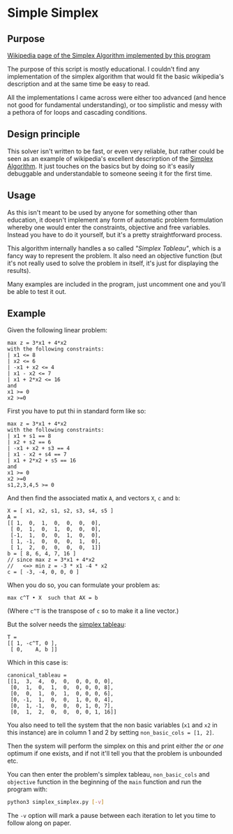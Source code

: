 # Simple Simplex
## Purpose

[Wikipedia page of the Simplex Algorithm implemented by this program](https://www.wikiwand.com/en/Simplex_algorithm)

The purpose of this script is mostly educational. I couldn't find any implementation of the simplex algorithm that would fit the basic wikipedia's description and at the same time be easy to read.

All the implementations I came across were either too advanced (and hence not good for fundamental understanding), or too simplistic and messy with a pethora of for loops and cascading conditions.

## Design principle
This solver isn't written to be fast, or even very reliable, but rather could be seen as an example of wikipedia's excellent descrirption of the [Simplex Algorithm](https://www.wikiwand.com/en/Simplex_algorithm#/Algorithm). It just touches on the basics but by doing so it's easily debuggable and understandable to someone seeing it for the first time.

## Usage
As this isn't meant to be used by anyone for something other than education, it doesn't implement any form of automatic problem formulation whereby one would enter the constraints, objective and free variables. Instead you have to do it yourself, but it's a pretty straightforward process.

This algorithm internally handles a so called *"Simplex Tableau"*, which is a fancy way to represent the problem. It also need an objective function (but it's not really used to solve the problem in itself, it's just for displaying the results).

Many examples are included in the program, just uncomment one and you'll be able to test it out.

## Example
Given the following linear problem:

```
max z = 3*x1 + 4*x2
with the following constraints:
| x1 <= 8
| x2 <= 6
| -x1 + x2 <= 4
| x1 - x2 <= 7
| x1 + 2*x2 <= 16
and
x1 >= 0 
x2 >=0
```

First you have to put thi in standard form like so:

```
max z = 3*x1 + 4*x2
with the following constraints:
| x1 + s1 == 8
| x2 + s2 == 6
| -x1 + x2 + s3 == 4
| x1 - x2 + s4 == 7
| x1 + 2*x2 + s5 == 16
and
x1 >= 0 
x2 >=0
s1,2,3,4,5 >= 0
```

And then find the associated matix `A`, and vectors `X`, `c` and `b`:

```
X = [ x1, x2, s1, s2, s3, s4, s5 ]
A =
[[ 1,  0,  1,  0,  0,  0,  0],
 [ 0,  1,  0,  1,  0,  0,  0],
 [-1,  1,  0,  0,  1,  0,  0],
 [ 1, -1,  0,  0,  0,  1,  0],
 [ 1,  2,  0,  0,  0,  0,  1]]
b = [ 8, 6, 4, 7, 16 ]
// since max z = 3*x1 + 4*x2
//   <=> min z = -3 * x1 -4 * x2 
c = [ -3, -4, 0, 0, 0 ]
```

When you do so, you can formulate your problem as:

`max c^T • X  such that AX = b`

(Where `c^T` is the transpose of `c` so to make it a line vector.)

But the solver needs the [simplex tableau](https://www.wikiwand.com/en/Simplex_algorithm#/Simplex_tableau):

```
T = 
[[ 1, -c^T, 0 ],
 [ 0,    A, b ]]
```

Which in this case is:

```
canonical_tableau = 
[[1,  3,  4,  0,  0,  0, 0, 0, 0],
 [0,  1,  0,  1,  0,  0, 0, 0, 8],
 [0,  0,  1,  0,  1,  0, 0, 0, 6],
 [0, -1,  1,  0,  0,  1, 0, 0, 4],
 [0,  1, -1,  0,  0,  0, 1, 0, 7],
 [0,  1,  2,  0,  0,  0, 0, 1, 16]]
```

You also need to tell the system that the non basic variables (`x1` and `x2` in this instance) are in column 1 and 2 by setting `non_basic_cols = [1, 2]`.

Then the system will perform the simplex on this and print either *the* or *one* optimum if one exists, and if not it'll tell you that the problem is unbounded etc.

You can then enter the problem's simplex tableau, `non_basic_cols` and `objective` function in the beginning of the `main` function and run the program with:

```bash
python3 simplex_simplex.py [-v]
```

The `-v` option will mark a pause between each iteration to let you time to follow along on paper. 
